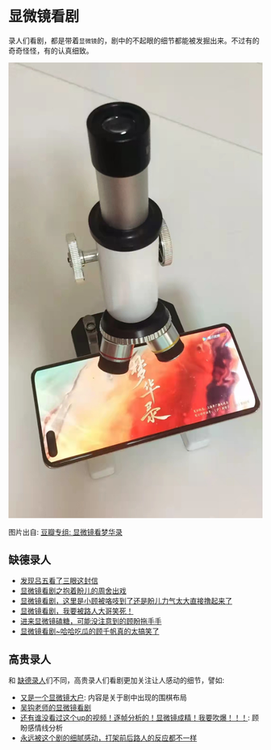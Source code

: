 # 显微镜看剧

录人们看剧，都是带着`显微镜`的，剧中的不起眼的细节都能被发掘出来。不过有的奇奇怪怪，有的认真细致。


![](/image/lu/micro.jpg)

图片出自: [豆瓣专组: 显微镜看梦华录](https://www.douban.com/group/topic/274274275/?_i=6784589Rn8heGv,6784640Rn8heGv)



## 缺德录人


* [发现吕五看了三眼这封信](https://www.douban.com/group/topic/269558658/?_i=674654022884927,9083976mnyZKKV&dt_platform=wechat_friends&dt_dapp=1)
* [显微镜看剧之抱着盼儿的周舍出戏](https://www.douban.com/group/topic/271290014/?_i=6511766Rn8heGv)
* [显微镜看剧，这里是小顾被咯吱到了还是盼儿力气太大直接撸起来了 ](https://www.douban.com/group/topic/270673002/?_i=6511901Rn8heGv)
* [显微镜看剧，我要被路人大哥笑死！](https://www.douban.com/group/topic/268936944/?_i=6511967Rn8heGv)
* [进来显微镜磕糖，可能没注意到的顾盼拖手手](https://www.douban.com/group/topic/271171256/?_i=6512072Rn8heGv)
* [显微镜看剧~哈哈吃瓜的顾千帆真的太搞笑了](https://www.douban.com/group/topic/269247859/?_i=6512599Rn8heGv)



## 高贵录人

和 [缺德录人](/luren/luren-1.html)们不同，高贵录人们看剧更加关注让人感动的细节，譬如:

* [又是一个显微镜大户](https://www.douban.com/group/topic/269901829/?_i=6512362Rn8heGv): 内容是关于剧中出现的围棋布局
* [吴钩老师的显微镜看剧](https://www.douban.com/group/topic/269744395/?_i=6512449Rn8heGv)
* [还有谁没看过这个up的视频！逐帧分析的！显微镜成精！我要吹爆！！！](https://www.douban.com/group/topic/268361248/?_i=6512497Rn8heGv): 顾盼感情线分析
* [永远被这个剧的细腻感动，打架前后路人的反应都不一样](https://www.douban.com/group/topic/269011637/?_i=6512562Rn8heGv)
